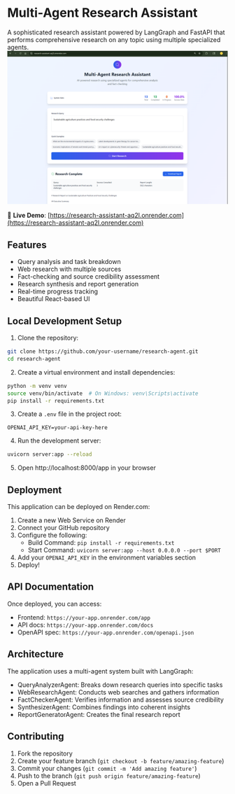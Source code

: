 # Multi-Agent Research Assistant

A sophisticated research assistant powered by LangGraph and FastAPI that performs comprehensive research on any topic using multiple specialized agents.
![Frontend UI](Web_ss.png)

🔗 **Live Demo**: [https://research-assistant-aq2l.onrender.com](https://research-assistant-aq2l.onrender.com)


## Features

- Query analysis and task breakdown
- Web research with multiple sources
- Fact-checking and source credibility assessment
- Research synthesis and report generation
- Real-time progress tracking
- Beautiful React-based UI

## Local Development Setup

1. Clone the repository:
```bash
git clone https://github.com/your-username/research-agent.git
cd research-agent
```

2. Create a virtual environment and install dependencies:
```bash
python -m venv venv
source venv/bin/activate  # On Windows: venv\Scripts\activate
pip install -r requirements.txt
```

3. Create a `.env` file in the project root:
```
OPENAI_API_KEY=your-api-key-here
```

4. Run the development server:
```bash
uvicorn server:app --reload
```

5. Open http://localhost:8000/app in your browser

## Deployment

This application can be deployed on Render.com:

1. Create a new Web Service on Render
2. Connect your GitHub repository
3. Configure the following:
   - Build Command: `pip install -r requirements.txt`
   - Start Command: `uvicorn server:app --host 0.0.0.0 --port $PORT`
4. Add your `OPENAI_API_KEY` in the environment variables section
5. Deploy!

## API Documentation

Once deployed, you can access:
- Frontend: `https://your-app.onrender.com/app`
- API docs: `https://your-app.onrender.com/docs`
- OpenAPI spec: `https://your-app.onrender.com/openapi.json`

## Architecture

The application uses a multi-agent system built with LangGraph:
- QueryAnalyzerAgent: Breaks down research queries into specific tasks
- WebResearchAgent: Conducts web searches and gathers information
- FactCheckerAgent: Verifies information and assesses source credibility
- SynthesizerAgent: Combines findings into coherent insights
- ReportGeneratorAgent: Creates the final research report

## Contributing

1. Fork the repository
2. Create your feature branch (`git checkout -b feature/amazing-feature`)
3. Commit your changes (`git commit -m 'Add amazing feature'`)
4. Push to the branch (`git push origin feature/amazing-feature`)
5. Open a Pull Request

